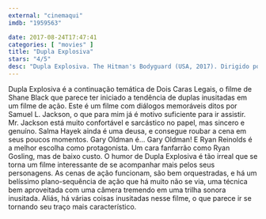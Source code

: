 ```yaml
---
external: "cinemaqui"
imdb: "1959563"

date: 2017-08-24T17:47:41
categories: [ "movies" ]
title: "Dupla Explosiva"
stars: "4/5"
desc: "Dupla Explosiva. The Hitman's Bodyguard (USA, 2017). Dirigido por Patrick Hughes. Escrito por Tom O'Connor. Com Elodie Yung (Amelia Roussel), Ryan Reynolds (Michael Bryce), Tsuwayuki Saotome (Kurosawa), Roy Hill (Helicopter Pilot / Newscaster), Richard E. Grant (Seifert), Gary Oldman (Vladislav Dukhovich), Rod Hallett (Professor Asimov), Yuri Kolokolnikov (Ivan), Nadia Konakchieva (Mrs. Asimov), Samuel L. Jackson (Darius Kincaid)."
---
```

Dupla Explosiva é a continuação temática de Dois Caras Legais, o filme de Shane Black que parece ter iniciado a tendência de duplas inusitadas em um filme de ação. Este é um filme com diálogos memoráveis ditos por Samuel L. Jackson, o que para mim já é motivo suficiente para ir assistir. Mr. Jackson está muito confortável e sarcástico no papel, mas sincero e genuíno. Salma Hayek ainda é uma deusa, e consegue roubar a cena em seus poucos momentos. Gary Oldman é... Gary Oldman! E Ryan Reinolds é a melhor escolha como protagonista. Um cara fanfarrão como Ryan Gosling, mas de baixo custo. O humor de Dupla Explosiva é tão irreal que se torna um filme interessante de se acompanhar mais pelos seus personagens. As cenas de ação funcionam, são bem orquestradas, e há um belíssimo plano-sequência de ação que há muito não se via, uma técnica bem aproveitada com uma câmera tremendo em uma trilha sonora inusitada. Aliás, há várias coisas inusitadas nesse filme, o que parece ir se tornando seu traço mais característico.

